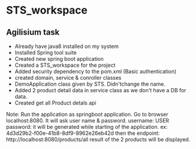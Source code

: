 # STS_workspace
Agilisium task
--------------

* Already have java8 installed on my system
* Installed Spring tool suite
* Created new spring boot application
* Created a STS_workspace for the project
* Added security dependency to the pom.xml (Basic authentication)
* created domain, service & conroller classes
* DemoApplication class given by STS. Didn'tchange the name.
* Added 2 product detail data in service class as we don't have a DB for data.
* Created get all Product detals api 

Note: Run the application as springboot application.
      Go to browser localhost:8080.
      It will ask user name & password.
      username: USER
      password: it will be generated while starting of the application. ex: 4d3d29b2-f00e-41b8-8df9-8962e26eb42d
      then the endpoint: http://localhost:8080/products/all result of the 2 products will be displayed.
      
      
